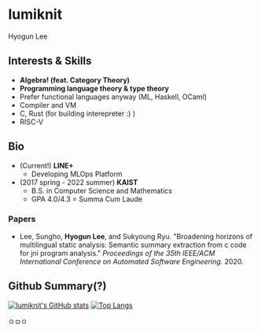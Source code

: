 # lumiknit

Hyogun Lee

## Interests & Skills

- **Algebra! (feat. Category Theory)**
- **Programming language theory & type theory**
- Prefer functional languages anyway (ML, Haskell, OCaml)
- Compiler and VM
- C, Rust (for building interepreter :) )
- RISC-V

## Bio

- (Current!) **LINE+**
  - Developing MLOps Platform
- (2017 spring - 2022 summer) **KAIST**
  - B.S. in Computer Science and Mathematics
  - GPA 4.0/4.3 = Summa Cum Laude
  
### Papers

- Lee, Sungho, **Hyogun Lee**, and Sukyoung Ryu. "Broadening horizons of multilingual static analysis: Semantic summary extraction from c code for jni program analysis." *Proceedings of the 35th IEEE/ACM International Conference on Automated Software Engineering.* 2020.

## Github Summary(?)

[![lumiknit's GitHub stats](https://github-readme-stats.vercel.app/api?username=lumiknit&count_private=true&show_icons=true)](https://github.com/lumiknit/github-readme-stats)
[![Top Langs](https://github-readme-stats.vercel.app/api/top-langs/?username=lumiknit&hide=jupyter%20notebook,tex,makefile,markdown&langs_count=10&layout=compact)](https://github.com/anuraghazra/github-readme-stats)

ㅇㅁㅇ
